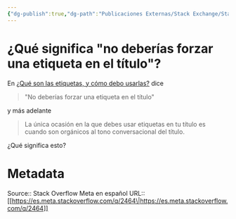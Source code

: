 ```yaml
---
{"dg-publish":true,"dg-path":"Publicaciones Externas/Stack Exchange/Stack Overflow en español/Stack Overflow en español Meta/es.meta.stackoverflow.com-2464.md","permalink":"/publicaciones-externas/stack-exchange/stack-overflow-en-espanol/stack-overflow-en-espanol-meta/es-meta-stackoverflow-com-2464/","title":"¿Qué significa \"no deberías forzar una etiqueta en el título\"?","hide":true,"noteIcon":"\"0\"","created":"2024-04-03T12:49:10.374-06:00","updated":"2024-04-05T16:44:01.854-06:00"}
---
```


# ¿Qué significa "no deberías forzar una etiqueta en el título"?

En [¿Qué son las etiquetas, y cómo debo usarlas?][1] dice 

> "No deberías forzar una etiqueta en el título" 

y más adelante 

> La única ocasión en la que debes usar etiquetas en tu título es cuando son orgánicos al tono conversacional del título.

¿Qué significa esto?

  [1]: https://es.stackoverflow.com/help/tagging

# Metadata
Source:: Stack Overflow Meta en español
URL:: [[https://es.meta.stackoverflow.com/q/2464\|https://es.meta.stackoverflow.com/q/2464]]

